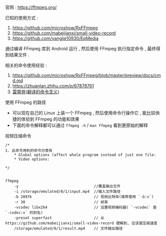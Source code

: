官网 : https://ffmpeg.org/

已知的使用方式 :

1. https://github.com/microshow/RxFFmpeg
2. https://github.com/mabeijianxi/small-video-record
3. https://github.com/yangjie10930/EpMedia

通过编译 FFmpeg 库到 Android 运行 , 然后使用 FFmpeg 执行指定命令 , 最终得到结果文件 .




相关的命令使用经验 : 

1. https://github.com/microshow/RxFFmpeg/blob/master/preview/docs/cmd.md
2. https://zhuanlan.zhihu.com/p/67878761    
3. [雷霄骅(翻译的命令含义)](https://blog.csdn.net/leixiaohua1020/article/details/12751349)





使用 FFmpeg 的路径 

  * 可以现在自己的 Linux 上装一个 FFmpeg , 然后使用命令行操作它 , 能比较快捷的体验到 FFmpeg 的功能和效果
  * 下面的命令解释都可以通过 `ffmpeg -h` / `man ffmpeg` 看到更原始的解释

视频压缩命令 

``` terminate 
/*
1. 此命令用到的命令分类有
    * Global options (affect whole program instead of just one file:
    * Video options:

*/


ffmpeg 
    -y                                  //覆盖输出文件
    -i /storage/emulated/0/1/input.mp4  //输入文件路径
    -b 2097k                            // 视频比特率(推荐使用 `-b:v`)
    -r 30                               // 帧率
    -vcodec libx264                     // 设置视频编码器( `-vcodec` 是 `-codec:v` 的别名)
    -preset superfast                   // 从 https://github.com/mabeijianxi/small-video-record 理解到, 应该是压缩速度
    /storage/emulated/0/1/result.mp4    // 文件输出路径

```